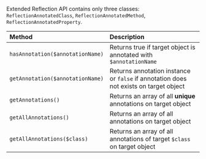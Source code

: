 Extended Reflection API contains only three classes: `ReflectionAnnotatedClass`, `ReflectionAnnotatedMethod`, `ReflectionAnnotatedProperty`.

| **Method** | **Description** |
|:-----------|:----------------|
| `hasAnnotation($annotationName)` | Returns true if target object is annotated with `$annotationName` |
| `getAnnotation($annotationName)` | Returns annotation instance or `false` if annotation does not exists on target object |
| `getAnnotations()` | Returns an array of all **unique** annotations on target object |
| `getAllAnnotations()` | Returns an array of all annotations on target object |
| `getAllAnnotations($class)` | Returns an array of all annotations of target `$class` on target object |
